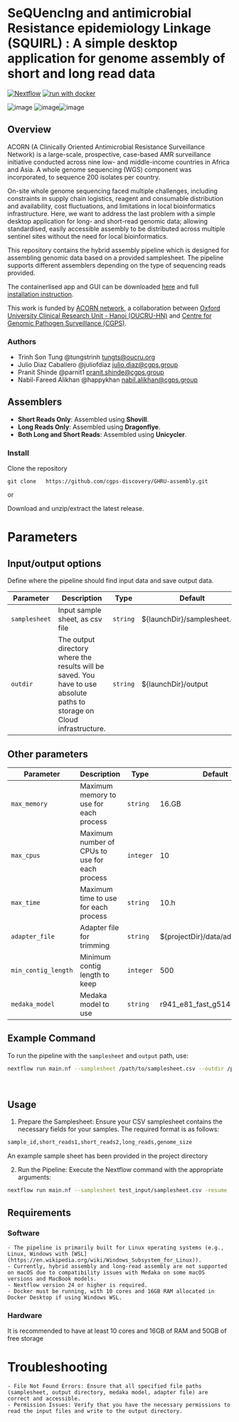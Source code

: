 # SeQUencIng and antimicrobial Resistance epidemiology Linkage (SQUIRL) : A simple desktop application for genome assembly of short and long read data
[![Nextflow](https://img.shields.io/badge/nextflow%20DSL2-24.10.3-23aa62.svg)](https://www.nextflow.io/)
[![run with docker](https://img.shields.io/badge/run%20with-docker-0db7ed?labelColor=000000&logo=docker)](https://www.docker.com/)


![image](https://github.com/user-attachments/assets/1e85c53a-f530-4236-b162-93a264a5dc5a)
![image](https://www.oucru.org/wp-content/uploads/2023/02/cropped-cropped-oucru-logo-e1676437479194-150x113.png)![image](https://www.pathogensurveillance.net/wp-content/uploads/2022/05/cgps-32.png)

## Overview

ACORN (A Clinically Oriented Antimicrobial Resistance Surveillance Network) is a large-scale, prospective, case-based AMR surveillance initiative conducted across nine low- and middle-income countries in Africa and Asia. A whole genome sequencing (WGS) component was incorporated, to sequence 200 isolates per country.

On-site whole genome sequencing faced multiple challenges, including constraints in supply chain logistics, reagent and consumable distribution and availability, cost fluctuations, and limitations in local bioinformatics infrastructure. Here, we want to address the last problem with a simple desktop application for long- and short-read genomic data; allowing standardised, easily accessible assembly to be distributed across multiple sentinel sites without the need for local bioinformatics.

This repository contains the hybrid assembly pipeline which is designed for assembling genomic data based on a provided samplesheet. The pipeline supports different assemblers depending on the type of sequencing reads provided. 

The containerlised app and GUI can be downloaded [here](https://oucruaap-my.sharepoint.com/:f:/g/personal/tungts_oucru_org/EkI45Tv6kzJAv7lSh6udrqgBCcyk_RvQp5DZQGdK18sMpg?e=5ooOEG) and full [installation instruction](https://cgps-discovery.github.io/acorn-assembler-protocol/).

This work is funded by [ACORN network](https://acornamr.net/#/), a collaboration between [Oxford University Clinical Research Unit - Hanoi (OUCRU-HN)](https://www.oucru.org/location/oucru-ha-noi/) and [Centre for Genomic Pathogen Surveillance (CGPS)](https://www.pathogensurveillance.net/).


### Authors
 - Trinh Son Tung           @tungstrinh       <tungts@oucru.org>
 - Julio Diaz Caballero     @juliofdiaz       <julio.diaz@cgps.group>  
 - Pranit Shinde            @parnit1          <pranit.shinde@cgps.group>
 - Nabil-Fareed Alikhan     @happykhan        <nabil.alikhan@cgps.group>


## Assemblers

- **Short Reads Only**: Assembled using **Shovill**.
- **Long Reads Only**: Assembled using **Dragonflye**.
- **Both Long and Short Reads**: Assembled using **Unicycler**.

### Install 
Clone the repository
```
git clone   https://github.com/cgps-discovery/GHRU-assembly.git
```
or 

Download and unzip/extract the latest release.

# Parameters
## Input/output options

Define where the pipeline should find input data and save output data.

| Parameter | Description | Type | Default | Required | Hidden |
|-----------|-------------|------|---------|----------|--------|
| `samplesheet` | Input sample sheet, as csv file | `string` | ${launchDir}/samplesheet.csv |  |  |
| `outdir` | The output directory where the results will be saved. You have to use absolute paths to storage on Cloud infrastructure. | `string` | ${launchDir}/output |  |  |

## Other parameters

| Parameter | Description | Type | Default | Required | Hidden |
|-----------|-------------|------|---------|----------|--------|
| `max_memory` | Maximum memory to use for each process | `string` | 16.GB |  | True |
| `max_cpus` | Maximum number of CPUs to use for each process | `integer` | 10 |  | True |
| `max_time` | Maximum time to use for each process | `string` | 10.h |  | True |
| `adapter_file` | Adapter file for trimming | `string` | ${projectDir}/data/adapters.fasta |  | True |
| `min_contig_length` | Minimum contig length to keep | `integer` | 500 |  | True |
| `medaka_model` | Medaka model to use | `string` | r941_e81_fast_g514 |  | True |


## Example Command

To run the pipeline with the `samplesheet` and `output` path, use:

```bash
nextflow run main.nf --samplesheet /path/to/samplesheet.csv --outdir /path/to/output
```

&nbsp;
## Usage
1. Prepare the Samplesheet: Ensure your CSV samplesheet contains the necessary fields for your samples. The required format is as follows:

```bash
sample_id,short_reads1,short_reads2,long_reads,genome_size
```
An example sample sheet has been provided in the project directory

2. Run the Pipeline: Execute the Nextflow command with the appropriate arguments:
```bash
nextflow run main.nf --samplesheet test_input/samplesheet.csv -resume
```

## Requirements
### Software
    - The pipeline is primarily built for Linux operating systems (e.g., Linux, Windows with [WSL](https://en.wikipedia.org/wiki/Windows_Subsystem_for_Linux)).
    - Currently, hybrid assembly and long-read assembly are not supported on macOS due to compatibility issues with Medaka on some macOS versions and MacBook models.
    - Nextflow version 24 or higher is required.
    - Docker must be running, with 10 cores and 16GB RAM allocated in Docker Desktop if using Windows WSL.
### Hardware 
It is recommended to have at least 10 cores and 16GB of RAM and 50GB of free storage


# Troubleshooting
    - File Not Found Errors: Ensure that all specified file paths (samplesheet, output directory, medaka model, adapter file) are correct and accessible.
    - Permission Issues: Verify that you have the necessary permissions to read the input files and write to the output directory.



